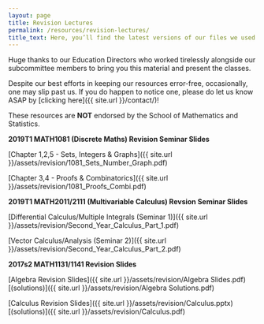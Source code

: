 ```yaml
---
layout: page
title: Revision Lectures
permalink: /resources/revision-lectures/
title_text: Here, you’ll find the latest versions of our files we used at our revision classes held for UNSW mathematics courses!
---
```


Huge thanks to our Education Directors who worked tirelessly alongside our subcommittee members to bring you this material and present the classes.

Despite our best efforts in keeping our resources error-free, occasionally, one may slip past us. If you do happen to notice one, please do let us know ASAP by [clicking here]({{ site.url }}/contact/)!

These resources are **NOT** endorsed by the School of Mathematics and Statistics.

**2019T1 MATH1081 (Discrete Maths) Revision Seminar Slides**

[Chapter 1,2,5 - Sets, Integers & Graphs]({{ site.url }}/assets/revision/1081_Sets_Number_Graph.pdf)

[Chapter 3,4 - Proofs & Combinatorics]({{ site.url }}/assets/revision/1081_Proofs_Combi.pdf)

**2019T1 MATH2011/2111 (Multivariable Calculus) Revsion Seminar Slides**

[Differential Calculus/Multiple Integrals (Seminar 1)]({{ site.url }}/assets/revision/Second_Year_Calculus_Part_1.pdf)

[Vector Calculus/Analysis (Seminar 2)]({{ site.url }}/assets/revision/Second_Year_Calculus_Part_2.pdf)

**2017s2 MATH1131/1141 Revision Slides**

[Algebra Revision Slides]({{ site.url }}/assets/revision/Algebra Slides.pdf)  [(solutions)]({{ site.url }}/assets/revision/Algebra Solutions.pdf)

[Calculus Revision Slides]({{ site.url }}/assets/revision/Calculus.pptx) [(solutions)]({{ site.url }}/assets/revision/Calculus.pdf)

